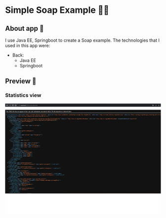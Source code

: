 # Simple Soap Example 👨‍💻

## About app 🎯

I use Java EE, Springboot to create a Soap example. The technologies that I used in this app were:
- Back:
  - Java EE
  - Springboot
  
## Preview 📸

### Statistics view
![Main View](https://github.com/JuanPatarroyo/SimpleSoapExample/blob/main/img/imgSoap.png?raw=true)
